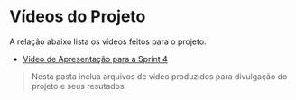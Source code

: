 # Vídeos do Projeto
A relação abaixo lista os vídeos feitos para o projeto:
 - [Vídeo de Apresentação para a Sprint 4]()

> Nesta pasta inclua arquivos de vídeo produzidos para divulgação do 
> projeto e seus resutados.


